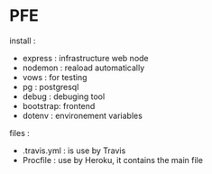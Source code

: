 # PFE

install :

- express : infrastructure web node
- nodemon : reaload automatically
- vows : for testing
- pg : postgresql
- debug : debuging tool
- bootstrap: frontend
- dotenv : environement variables

files :
- .travis.yml : is use by Travis
- Procfile : use by Heroku, it contains the main file
